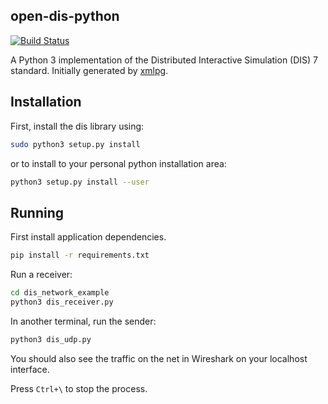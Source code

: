 ## open-dis-python

[![Build Status](https://travis-ci.org/open-dis/open-dis-python.svg?branch=master)](https://travis-ci.org/open-dis/open-dis-python)

A Python 3 implementation of the Distributed Interactive Simulation (DIS) 7 standard.
Initially generated by [xmlpg](https://github.com/open-dis/xmlpg).

## Installation

First, install the dis library using:

```bash
sudo python3 setup.py install
```

or to install to your personal python installation area:

```bash
python3 setup.py install --user
```

## Running

First install application dependencies.

```bash
pip install -r requirements.txt
```

Run a receiver:

```bash
cd dis_network_example 
python3 dis_receiver.py
```

In another terminal, run the sender:

```bash
python3 dis_udp.py
```

You should also see the traffic on the net in Wireshark on your localhost interface.

Press `Ctrl+\` to stop the process.
